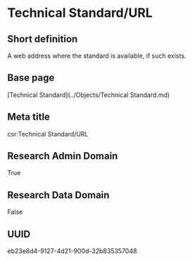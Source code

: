 # Technical Standard/URL
## Short definition
A web address where the standard is available, if such exists.
## Base page
[Technical Standard](../Objects/Technical Standard.md)
## Meta title
csr:Technical Standard/URL
## Research Admin Domain
True
## Research Data Domain
False
## UUID
eb23e8d4-9127-4d21-900d-32b835357048
